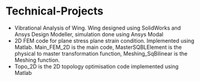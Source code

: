 # Technical-Projects
* Vibrational Analysis of Wing. Wing designed using SolidWorks and Ansys Design Modeller, simulation done using Ansys Modal
* 2D FEM code for plane stress plane strain condition. Implemented using Matlab. Main_FEM_2D is the main code, MasterSQBLElement is the physical to master transformation function, Meshing_SqBilinear is the Meshing function.
* Topo_2D is the 2D topology optimisation code implemented using Matlab
